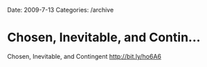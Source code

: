 Date: 2009-7-13
Categories: /archive

# Chosen, Inevitable, and Contin...

Chosen, Inevitable, and Contingent <a href="http://bit.ly/ho6A6" rel="nofollow">http://bit.ly/ho6A6</a>
